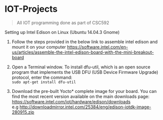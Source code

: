 # IOT-Projects

<blockquote>All IOT programming done as part of CSC592</blockquote>

Setting up Intel Edison on Linux (Ubuntu 14.04.3 Gnome)

1. Follow the steps provided in the below link to assemble intel edison and mount it on your computer
    https://software.intel.com/en-us/articles/assemble-the-intel-edison-board-with-the-mini-breakout-board

2. Open a Terminal window. To install dfu-util, which is an open source program that implements the USB DFU (USB Device         Firmware Upgrade) protocol, enter the command: <br />
    `sudo apt-get install dfu-util`

3. Download the pre-built Yocto* complete image for your board. You can find the most recent version available on the main        downloads page: <br />https://software.intel.com/iot/hardware/edison/downloads <br />e.g http://downloadmirror.intel.com/25384/eng/edison-iotdk-image-280915.zip
